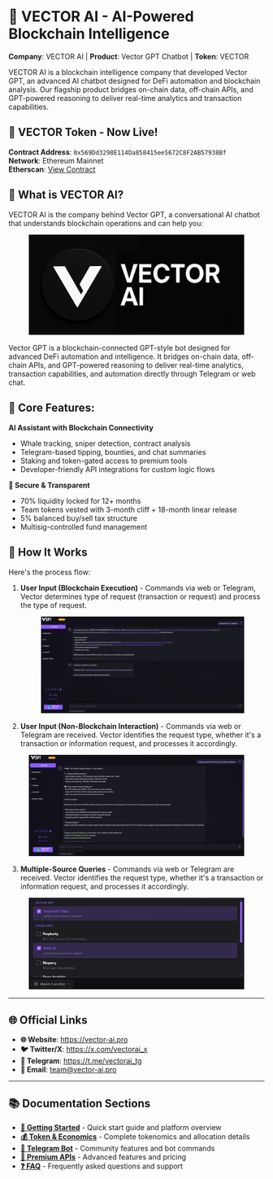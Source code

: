 # 🧠 VECTOR AI - AI-Powered Blockchain Intelligence

**Company**: VECTOR AI | **Product**: Vector GPT Chatbot | **Token**: VECTOR

VECTOR AI is a blockchain intelligence company that developed Vector GPT, an advanced AI chatbot designed for DeFi automation and blockchain analysis. Our flagship product bridges on-chain data, off-chain APIs, and GPT-powered reasoning to deliver real-time analytics and transaction capabilities.

## 🎉 VECTOR Token - Now Live!

**Contract Address**: `0x569Dd3298E114Da858415ee5672C8F2AB57938Bf`  
**Network**: Ethereum Mainnet  
**Etherscan**: [View Contract](https://etherscan.io/token/0x569Dd3298E114Da858415ee5672C8F2AB57938Bf)

## 🚀 **What is VECTOR AI?**

VECTOR AI is the company behind Vector GPT, a conversational AI chatbot that understands blockchain operations and can help you:

<figure><img src=".gitbook/assets/Untitled design (13).png" alt=""><figcaption></figcaption></figure>

Vector GPT is a blockchain-connected GPT-style bot designed for advanced DeFi automation and intelligence. It bridges on-chain data, off-chain APIs, and GPT-powered reasoning to deliver real-time analytics, transaction capabilities, and automation directly through Telegram or web chat.

## 🎯 Core Features:

**AI Assistant with Blockchain Connectivity**

* Whale tracking, sniper detection, contract analysis
* Telegram-based tipping, bounties, and chat summaries
* Staking and token-gated access to premium tools
* Developer-friendly API integrations for custom logic flows

**🔐 Secure & Transparent**
* 70% liquidity locked for 12+ months
* Team tokens vested with 3-month cliff + 18-month linear release
* 5% balanced buy/sell tax structure
* Multisig-controlled fund management

## 🚀 How It Works

Here's the process flow:

1.  **User Input (Blockchain Execution)** - Commands via web or Telegram, Vector determines type of request (transaction or request) and process the type of request.

    <figure><img src=".gitbook/assets/image.png" alt=""><figcaption></figcaption></figure>

2. **User Input (Non-Blockchain Interaction)** - Commands via web or Telegram are received. Vector identifies the request type, whether it's a transaction or information request, and processes it accordingly.

<figure><img src=".gitbook/assets/Screenshot 2025-05-25 154803.png" alt=""><figcaption></figcaption></figure>

3. **Multiple-Source Queries** - Commands via web or Telegram are received. Vector identifies the request type, whether it's a transaction or information request, and processes it accordingly.

<figure><img src=".gitbook/assets/modelselector.png" alt=""><figcaption></figcaption></figure>

---

## 🌐 Official Links

- **🌐 Website**: https://vector-ai.pro
- **🐦 Twitter/X**: https://x.com/vectorai_x
- **💬 Telegram**: https://t.me/vectorai_tg
- **📧 Email**: team@vector-ai.pro

---

## 📚 Documentation Sections

- **[🚀 Getting Started](getting-started/overview/README.md)** - Quick start guide and platform overview
- **[💰 Token & Economics](token-and-economics/unified-tokenomics.md)** - Complete tokenomics and allocation details
- **[🤖 Telegram Bot](vector-bot-telegram/telegram-bot.md)** - Community features and bot commands  
- **[🌟 Premium APIs](premium-apis/premium-apis.md)** - Advanced features and pricing
- **[❓ FAQ](faq.md)** - Frequently asked questions and support
